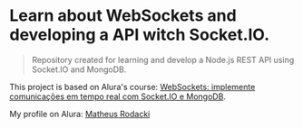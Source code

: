 # Learn about WebSockets and developing a API witch Socket.IO.

<!---Esses são exemplos. Veja https://shields.io para outras pessoas ou para personalizar este conjunto de escudos. Você pode querer incluir dependências, status do projeto e informações de licença aqui--->

> Repository created for learning and develop a Node.js REST API using Socket.IO and MongoDB.

This project is based on Alura's course: [WebSockets: implemente comunicações em tempo real com Socket.IO e MongoDB](https://cursos.alura.com.br/course/websockets-comunicacoes-tempo-real-socket-io-mongodb).

My profile on Alura: [Matheus Rodacki](https://cursos.alura.com.br/user/matheus-rodacki)
